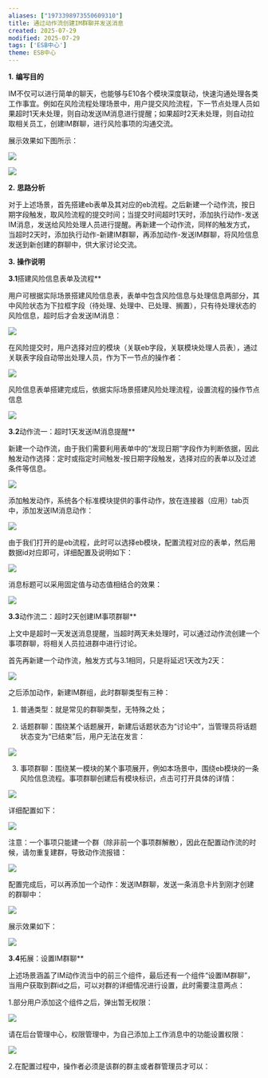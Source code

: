 ```yaml
---
aliases: ["1973398973550609310"]
title: 通过动作流创建IM群聊并发送消息
created: 2025-07-29
modified: 2025-07-29
tags: ['ESB中心']
theme: ESB中心
---
```


**1.** **编写目的**

IM不仅可以进行简单的聊天，也能够与E10各个模块深度联动，快速沟通处理各类工作事宜。例如在风险流程处理场景中，用户提交风险流程，下一节点处理人员如果超时1天未处理，则自动发送IM消息进行提醒；如果超时2天未处理，则自动拉取相关员工，创建IM群聊，进行风险事项的沟通交流。

展示效果如下图所示：

![](https://myhelpdoc.oss-cn-heyuan.aliyuncs.com/mdimages/4f28270893937d093da7077aafa419ab.jpg)

![](https://myhelpdoc.oss-cn-heyuan.aliyuncs.com/mdimages/6cd01f84450f4c49d96e41d1aabbedf9.jpg)

**2.** **思路分析**

对于上述场景，首先搭建eb表单及其对应的eb流程。之后新建一个动作流，按日期字段触发，取风险流程的提交时间；当提交时间超时1天时，添加执行动作-发送IM消息，发送给风险处理人员进行提醒。再新建一个动作流，同样的触发方式，当超时2天时，添加执行动作-新建IM群聊，再添加动作-发送IM群聊，将风险信息发送到新创建的群聊中，供大家讨论交流。

**3.** **操作说明**

**3.1**搭建风险信息表单及流程**

用户可根据实际场景搭建风险信息表，表单中包含风险信息与处理信息两部分，其中风险状态为下拉框字段（待处理、处理中、已处理、搁置），只有待处理状态的风险信息，超时后才会发送IM消息：

![](https://myhelpdoc.oss-cn-heyuan.aliyuncs.com/mdimages/9bde681a1b1084164ac7ead6a20a9b8d.jpg)

在风险提交时，用户选择对应的模块（关联eb字段，关联模块处理人员表），通过关联表字段自动带出处理人员，作为下一节点的操作者：

![](https://myhelpdoc.oss-cn-heyuan.aliyuncs.com/mdimages/0d054051208de254c5b840fcbc4887d0.jpg)

风险信息表单搭建完成后，依据实际场景搭建风险处理流程，设置流程的操作节点信息

![](https://myhelpdoc.oss-cn-heyuan.aliyuncs.com/mdimages/d996e41235a3bbe1bb1357bbd2b2d822.jpg)

**3.2**动作流一：超时1天发送IM消息提醒**

新建一个动作流，由于我们需要利用表单中的“发现日期”字段作为判断依据，因此触发动作选择：定时或指定时间触发-按日期字段触发，选择对应的表单以及过滤条件等信息。

![](https://myhelpdoc.oss-cn-heyuan.aliyuncs.com/mdimages/2eb503b8013997ee56b52acd7b210c88.jpg)

添加触发动作，系统各个标准模块提供的事件动作，放在连接器（应用）tab页中，添加发送IM消息动作：

![](https://myhelpdoc.oss-cn-heyuan.aliyuncs.com/mdimages/b7a67283049a8a49514a9eb24ca03127.jpg)

由于我们打开的是eb流程，此时可以选择eb模块，配置流程对应的表单，然后用数据id对应即可，详细配置及说明如下：

![](https://myhelpdoc.oss-cn-heyuan.aliyuncs.com/mdimages/71465ed1d231eef7fe8dd87fda732554.jpg)

消息标题可以采用固定值与动态值相结合的效果：

![](https://myhelpdoc.oss-cn-heyuan.aliyuncs.com/mdimages/737c54e0109214c515a78ec6c65cf32b.jpg)

**3.3**动作流二：超时2天创建IM事项群聊**

上文中是超时一天发送消息提醒，当超时两天未处理时，可以通过动作流创建一个事项群聊，将相关人员拉进群中进行讨论。

首先再新建一个动作流，触发方式与3.1相同，只是将延迟1天改为2天：

![](https://myhelpdoc.oss-cn-heyuan.aliyuncs.com/mdimages/6757966b9fce60edd1875c11f8f30cde.jpg)

之后添加动作，新建IM群组，此时群聊类型有三种：

1. 普通类型：就是常见的群聊类型，无特殊之处；

2. 话题群聊：围绕某个话题展开，新建后话题状态为“讨论中”，当管理员将话题状态变为“已结束”后，用户无法在发言：

![](https://myhelpdoc.oss-cn-heyuan.aliyuncs.com/mdimages/9d0720f268e6c565aaa464509a5e05ef.jpg)

3. 事项群聊：围绕某一模块的某个事项展开，例如本场景中，围绕eb模块的一条风险信息流程。事项群聊创建后有模块标识，点击可打开具体的详情：

![](https://myhelpdoc.oss-cn-heyuan.aliyuncs.com/mdimages/44991853e361f4f6e22e1d4146114394.jpg)

详细配置如下：

![](https://myhelpdoc.oss-cn-heyuan.aliyuncs.com/mdimages/e7d7a7b5ccbec6c418a97134dd00da87.jpg)

注意：一个事项只能建一个群（除非前一个事项群解散），因此在配置动作流的时候，请勿重复建群，导致动作流报错：

![](https://myhelpdoc.oss-cn-heyuan.aliyuncs.com/mdimages/5fa029f7a17a85fed9ba540a8ea9b03d.jpg)

配置完成后，可以再添加一个动作：发送IM群聊，发送一条消息卡片到刚才创建的群聊中：

![](https://myhelpdoc.oss-cn-heyuan.aliyuncs.com/mdimages/de3a9f12ec0686f8cbd9b4f6ad02dffb.jpg)

展示效果如下：

![](https://myhelpdoc.oss-cn-heyuan.aliyuncs.com/mdimages/efca2c3f23cc2152104ce705ba2d5e05.jpg)

**3.4**拓展：设置IM群聊**

上述场景涵盖了IM动作流当中的前三个组件，最后还有一个组件“设置IM群聊”，当用户获取到群id之后，可以对群的详细情况进行设置，此时需要注意两点：

1.部分用户添加这个组件之后，弹出暂无权限：

![](https://myhelpdoc.oss-cn-heyuan.aliyuncs.com/mdimages/dc423c4ca2f7980e8c6afddb282f4601.jpg)

请在后台管理中心，权限管理中，为自己添加上工作消息中的功能设置权限：

![](https://myhelpdoc.oss-cn-heyuan.aliyuncs.com/mdimages/53880a8ad43abea798cb3061394762c2.jpg)

2.在配置过程中，操作者必须是该群的群主或者群管理员才可以：

